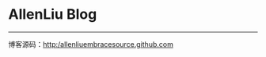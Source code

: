AllenLiu Blog
=============

*********

博客源码：[http:/allenliuembracesource.github.com](http://allenliuembracesource.github.com)


